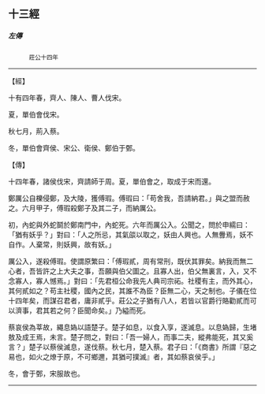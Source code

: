 

## 十三經

##### 左傳
　　　`莊公十四年`

* * *

【經】

十有四年春，齊人、陳人、曹人伐宋。

夏，單伯會伐宋。

秋七月，荊入蔡。

冬，單伯會齊侯、宋公、衛侯、鄭伯于鄄。

【傳】

十四年春，諸侯伐宋，齊請師于周。夏，單伯會之，取成于宋而還。

鄭厲公自櫟侵鄭，及大陵，獲傅瑕。傅瑕曰：「苟舍我，吾請納君。」與之盟而赦之。六月甲子，傅瑕殺鄭子及其二子，而納厲公。

初，內蛇與外蛇鬬於鄭南門中，內蛇死。六年而厲公入。公聞之，問於申繻曰：「猶有妖乎？」對曰：「人之所忌，其氣燄以取之，妖由人興也。人無釁焉，妖不自作。人棄常，則妖興，故有妖。」

厲公入，遂殺傅瑕。使謂原繁曰：「傅瑕貳，周有常刑，既伏其罪矣。納我而無二心者，吾皆許之上大夫之事，吾願與伯父圖之。且寡人出，伯父無裏言，入，又不念寡人，寡人憾焉。」對曰：「先君桓公命我先人典司宗祏。社稷有主，而外其心，其何貳如之？苟主社稷，國內之民，其誰不為臣？臣無二心，天之制也。子儀在位十四年矣，而謀召君者，庸非貳乎。莊公之子猶有八人，若皆以官爵行賂勸貳而可以濟事，君其若之何？臣聞命矣。」乃縊而死。

蔡哀侯為莘故，繩息媯以語楚子。楚子如息，以食入享，遂滅息。以息媯歸，生堵敖及成王焉，未言。楚子問之，對曰：「吾一婦人，而事二夫，縱弗能死，其又奚言？」楚子以蔡侯滅息，遂伐蔡。秋七月，楚入蔡。君子曰：「《商書》所謂『惡之易也，如火之燎于原，不可鄉邇，其猶可撲滅』者，其如蔡哀侯乎。」

冬，會于鄄，宋服故也。

* * *


